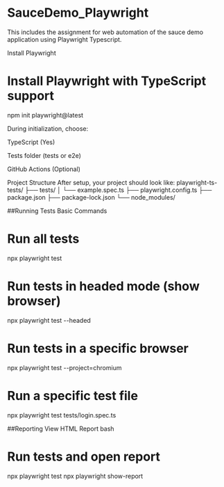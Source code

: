 # SauceDemo_Playwright
This includes the assignment for web automation of the sauce demo application using Playwright Typescript.

Install Playwright
# Install Playwright with TypeScript support
npm init playwright@latest

During initialization, choose:

TypeScript (Yes)

Tests folder (tests or e2e)

GitHub Actions (Optional)

Project Structure
After setup, your project should look like:
playwright-ts-tests/
├── tests/
│   └── example.spec.ts
├── playwright.config.ts
├── package.json
├── package-lock.json
└── node_modules/

##Running Tests
Basic Commands

# Run all tests
npx playwright test

# Run tests in headed mode (show browser)
npx playwright test --headed

# Run tests in a specific browser
npx playwright test --project=chromium

# Run a specific test file
npx playwright test tests/login.spec.ts


##Reporting
View HTML Report
bash
# Run tests and open report
npx playwright test
npx playwright show-report
